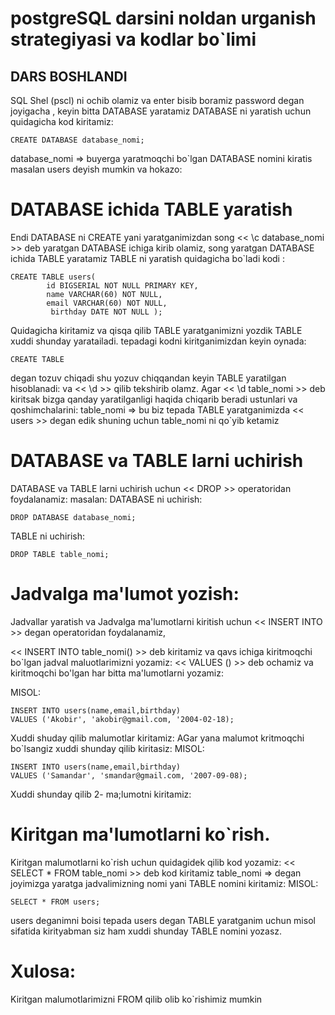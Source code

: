 # postgreSQL darsini noldan urganish strategiyasi va kodlar bo`limi
## DARS BOSHLANDI

SQL Shel (pscl) ni ochib olamiz va enter bisib boramiz password degan joyigacha ,
keyin bitta DATABASE yaratamiz DATABASE ni yaratish uchun quidagicha kod kiritamiz:

```
CREATE DATABASE database_nomi;
```

database_nomi => buyerga yaratmoqchi bo`lgan DATABASE nomini kiratis masalan users deyish mumkin va hokazo:

# DATABASE ichida TABLE yaratish

Endi DATABASE  ni CREATE yani yaratganimizdan song << \c database_nomi >> deb yaratgan DATABASE ichiga kirib olamiz,
song yaratgan DATABASE ichida TABLE yaratamiz TABLE ni yaratish quidagicha bo`ladi kodi :

```
CREATE TABLE users(
        id BIGSERIAL NOT NULL PRIMARY KEY,
        name VARCHAR(60) NOT NULL,
        email VARCHAR(60) NOT NULL,
         birthday DATE NOT NULL );

```

Quidagicha kiritamiz va qisqa qilib TABLE yaratganimizni yozdik TABLE xuddi shunday yaratailadi.
tepadagi kodni kiritganimizdan keyin oynada:

```
CREATE TABLE
```

degan tozuv chiqadi shu yozuv chiqqandan keyin TABLE yaratilgan hisoblanadi:
va << \d >> qilib tekshirib olamz.
Agar << \d table_nomi  >> deb kiritsak bizga qanday yaratilganligi haqida chiqarib beradi ustunlari va qoshimchalarini:
table_nomi => bu biz tepada TABLE yaratganimizda << users >> degan edik shuning uchun table_nomi ni qo`yib ketamiz

# DATABASE va TABLE larni uchirish

DATABASE va TABLE larni uchirish uchun << DROP >> operatoridan foydalanamiz:
masalan:
DATABASE ni uchirish:

```
DROP DATABASE database_nomi;
```

TABLE ni uchirish:

```
DROP TABLE table_nomi;
```

# Jadvalga ma'lumot yozish:

Jadvallar yaratish va Jadvalga ma'lumotlarni kiritish uchun << INSERT INTO >> degan operatoridan foydalanamiz,

<< INSERT INTO table_nomi()  >>  deb kiritamiz va qavs ichiga kiritmoqchi bo`lgan jadval maluotlarimizni yozamiz:
<< VALUES () >> deb ochamiz va kiritmoqchi bo'lgan har bitta ma'lumotlarni yozamiz:

MISOL:

```
INSERT INTO users(name,email,birthday)
VALUES ('Akobir', 'akobir@gmail.com, '2004-02-18);
```

Xuddi shuday qilib malumotlar kiritamiz:
AGar yana malumot kritmoqchi bo`lsangiz xuddi shunday qilib kiritasiz:
MISOL:

```
INSERT INTO users(name,email,birthday)
VALUES ('Samandar', 'smandar@gmail.com, '2007-09-08);
```

Xuddi shunday qilib 2- ma;lumotni kiritamiz:

# Kiritgan ma'lumotlarni ko`rish.

Kiritgan malumotlarni ko`rish uchun quidagidek qilib kod yozamiz:
<< SELECT * FROM table_nomi >> deb kod kiritamiz table_nomi => degan joyimizga yaratga jadvalimizning nomi yani 
TABLE nomini kiritamiz:
MISOL:

```
SELECT * FROM users;
```

users deganimni boisi tepada users degan TABLE yaratganim uchun misol sifatida kirityabman siz ham xuddi shunday TABLE nomini yozasz.

# Xulosa:

Kiritgan malumotlarimizni FROM qilib olib ko`rishimiz mumkin


















